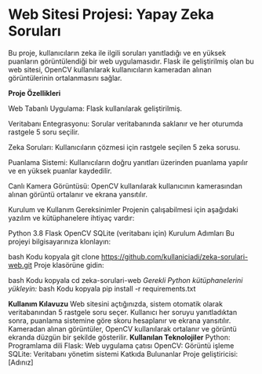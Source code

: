 # Web Sitesi Projesi: Yapay Zeka Soruları
Bu proje, kullanıcıların zeka ile ilgili soruları yanıtladığı ve en yüksek puanların görüntülendiği bir web uygulamasıdır. Flask ile geliştirilmiş olan bu web sitesi, OpenCV kullanılarak kullanıcıların kameradan alınan görüntülerinin ortalanmasını sağlar.

**Proje Özellikleri**

Web Tabanlı Uygulama: Flask kullanılarak geliştirilmiş.

Veritabanı Entegrasyonu: Sorular veritabanında saklanır ve her oturumda rastgele 5 soru seçilir.

Zeka Soruları: Kullanıcıların çözmesi için rastgele seçilen 5 zeka sorusu.

Puanlama Sistemi: Kullanıcıların doğru yanıtları üzerinden puanlama yapılır ve en yüksek puanlar kaydedilir.

Canlı Kamera Görüntüsü: OpenCV kullanılarak kullanıcının kamerasından alınan görüntü ortalanır ve ekrana yansıtılır.

Kurulum ve Kullanım
Gereksinimler
Projenin çalışabilmesi için aşağıdaki yazılım ve kütüphanelere ihtiyaç vardır:

Python 3.8
Flask
OpenCV
SQLite (veritabanı için)
Kurulum Adımları
Bu projeyi bilgisayarınıza klonlayın:

bash
Kodu kopyala
git clone https://github.com/kullaniciadi/zeka-sorulari-web.git
Proje klasörüne gidin:

bash
Kodu kopyala
cd zeka-sorulari-web
*Gerekli Python kütüphanelerini yükleyin:*
bash
Kodu kopyala
pip install -r requirements.txt


**Kullanım Kılavuzu**
Web sitesini açtığınızda, sistem otomatik olarak veritabanından 5 rastgele soru seçer.
Kullanıcı her soruyu yanıtladıktan sonra, puanlama sistemine göre skoru hesaplanır ve ekrana yansıtılır.
Kameradan alınan görüntüler, OpenCV kullanılarak ortalanır ve görüntü ekranda düzgün bir şekilde gösterilir.
**Kullanılan Teknolojiler**
Python: Programlama dili
Flask: Web uygulama çatısı
OpenCV: Görüntü işleme
SQLite: Veritabanı yönetim sistemi
Katkıda Bulunanlar
Proje geliştiricisi: [Adınız]
